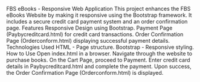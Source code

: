 FBS eBooks - Responsive Web Application
This project enhances the FBS eBooks Website by making it responsive using the Bootstrap framework. It includes a secure credit card payment system and an order confirmation page.
Features
Responsive Design using Bootstrap.
Payment Page (Paybycreditcard.html) for credit card transactions.
Order Confirmation Page (Orderconform.html) displaying successful payment details.
Technologies Used
HTML - Page structure.
Bootstrap - Responsive styling.
How to Use
Open index.html in a browser.
Navigate through the website to purchase books.
On the Cart Page, proceed to Payment.
Enter credit card details in Paybycreditcard.html and complete the payment.
Upon success, the Order Confirmation Page (Orderconform.html) is displayed.